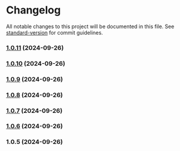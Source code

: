 # Changelog

All notable changes to this project will be documented in this file. See [standard-version](https://github.com/conventional-changelog/standard-version) for commit guidelines.

### [1.0.11](https://github.com/TheJesper/clipster/compare/v1.0.10...v1.0.11) (2024-09-26)

### [1.0.10](https://github.com/TheJesper/clipster/compare/v1.0.8...v1.0.10) (2024-09-26)

### [1.0.9](https://github.com/TheJesper/clipster/compare/v1.0.8...v1.0.9) (2024-09-26)

### [1.0.8](https://github.com/TheJesper/clipster/compare/v1.0.7...v1.0.8) (2024-09-26)

### [1.0.7](///compare/v1.0.6...v1.0.7) (2024-09-26)

### [1.0.6](///compare/v1.0.5...v1.0.6) (2024-09-26)

### 1.0.5 (2024-09-26)
